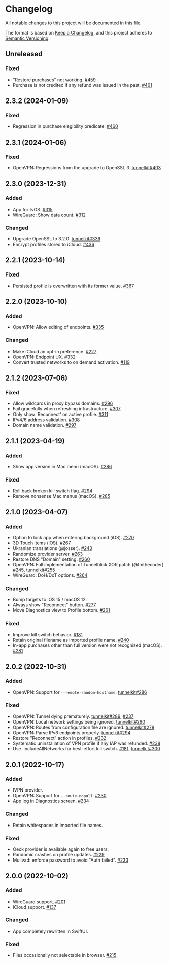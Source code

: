 # Changelog

All notable changes to this project will be documented in this file.

The format is based on [Keep a Changelog](https://keepachangelog.com/en/1.0.0/),
and this project adheres to [Semantic Versioning](https://semver.org/spec/v2.0.0.html).

## Unreleased

### Fixed

- "Restore purchases" not working. [#459](https://github.com/passepartoutvpn/passepartout-apple/issues/459)
- Purchase is not credited if any refund was issued in the past. [#461](https://github.com/passepartoutvpn/passepartout-apple/issues/461)

## 2.3.2 (2024-01-09)

### Fixed

- Regression in purchase elegibility predicate. [#460](https://github.com/passepartoutvpn/passepartout-apple/pull/460)

## 2.3.1 (2024-01-06)

### Fixed

- OpenVPN: Regressions from the upgrade to OpenSSL 3. [tunnelkit#403](https://github.com/passepartoutvpn/tunnelkit/issues/403)

## 2.3.0 (2023-12-31)

### Added

- App for tvOS. [#315](https://github.com/passepartoutvpn/passepartout-apple/issues/315)
- WireGuard: Show data count. [#312](https://github.com/passepartoutvpn/passepartout-apple/issues/312)

### Changed

- Upgrade OpenSSL to 3.2.0. [tunnelkit#336](https://github.com/passepartoutvpn/tunnelkit/issues/336)
- Encrypt profiles stored to iCloud. [#436](https://github.com/passepartoutvpn/passepartout-apple/pull/436)

## 2.2.1 (2023-10-14)

### Fixed

- Persisted profile is overwritten with its former value. [#367](https://github.com/passepartoutvpn/passepartout-apple/issues/367)

## 2.2.0 (2023-10-10)

### Added

- OpenVPN: Allow editing of endpoints. [#335](https://github.com/passepartoutvpn/passepartout-apple/pull/335)

### Changed

- Make iCloud an opt-in preference. [#227](https://github.com/passepartoutvpn/passepartout-apple/issues/227)
- OpenVPN: Endpoint UX. [#332](https://github.com/passepartoutvpn/passepartout-apple/pull/332)
- Convert trusted networks to on demand activation. [#119](https://github.com/passepartoutvpn/passepartout-apple/issues/119)

## 2.1.2 (2023-07-06)

### Fixed

- Allow wildcards in proxy bypass domains. [#296](https://github.com/passepartoutvpn/passepartout-apple/issues/296)
- Fail gracefully when refreshing infrastructure. [#307](https://github.com/passepartoutvpn/passepartout-apple/pull/307)
- Only show 'Reconnect' on active profile. [#311](https://github.com/passepartoutvpn/passepartout-apple/pull/311)
- IPv4/6 address validation. [#308](https://github.com/passepartoutvpn/passepartout-apple/pull/308)
- Domain name validation. [#297](https://github.com/passepartoutvpn/passepartout-apple/pull/297)

## 2.1.1 (2023-04-19)

### Added

- Show app version in Mac menu (macOS). [#286](https://github.com/passepartoutvpn/passepartout-apple/pull/286)

### Fixed

- Roll back broken kill switch flag. [#294](https://github.com/passepartoutvpn/passepartout-apple/pull/294)
- Remove nonsense Mac menus (macOS). [#285](https://github.com/passepartoutvpn/passepartout-apple/pull/285)

## 2.1.0 (2023-04-07)

### Added

- Option to lock app when entering background (iOS). [#270](https://github.com/passepartoutvpn/passepartout-apple/pull/270)
- 3D Touch items (iOS). [#267](https://github.com/passepartoutvpn/passepartout-apple/pull/267)
- Ukranian translations (@josser). [#243](https://github.com/passepartoutvpn/passepartout-apple/pull/243)
- Randomize provider server. [#263](https://github.com/passepartoutvpn/passepartout-apple/pull/263)
- Restore DNS "Domain" setting. [#260](https://github.com/passepartoutvpn/passepartout-apple/pull/260)
- OpenVPN: Full implementation of Tunnelblick XOR patch (@tmthecoder). [#245](https://github.com/passepartoutvpn/passepartout-apple/pull/245), [tunnelkit#255](https://github.com/passepartoutvpn/tunnelkit/pull/255)
- WireGuard: DoH/DoT options. [#264](https://github.com/passepartoutvpn/passepartout-apple/pull/264)

### Changed

- Bump targets to iOS 15 / macOS 12.
- Always show "Reconnect" button. [#277](https://github.com/passepartoutvpn/passepartout-apple/pull/277)
- Move Diagnostics view to Profile bottom. [#261](https://github.com/passepartoutvpn/passepartout-apple/pull/261)

### Fixed

- Improve kill switch behavior. [#181](https://github.com/passepartoutvpn/passepartout-apple/issues/181)
- Retain original filename as imported profile name. [#240](https://github.com/passepartoutvpn/passepartout-apple/pull/240)
- In-app purchases other than full version were not recognized (macOS). [#281](https://github.com/passepartoutvpn/passepartout-apple/pull/281)

## 2.0.2 (2022-10-31)

### Added

- OpenVPN: Support for `--remote-random-hostname`. [tunnelkit#286](https://github.com/passepartoutvpn/tunnelkit/pull/286)

### Fixed

- OpenVPN: Tunnel dying prematurely. [tunnelkit#289](https://github.com/passepartoutvpn/tunnelkit/issues/289), [#237](https://github.com/passepartoutvpn/passepartout-apple/issues/237)
- OpenVPN: Local network settings being ignored. [tunnelkit#290](https://github.com/passepartoutvpn/tunnelkit/issues/290)
- OpenVPN: Routes from configuration file are ignored. [tunnelkit#278](https://github.com/passepartoutvpn/tunnelkit/issues/278)
- OpenVPN: Parse IPv6 endpoints properly. [tunnelkit#294](https://github.com/passepartoutvpn/tunnelkit/issues/294)
- Restore "Reconnect" action in profiles. [#232](https://github.com/passepartoutvpn/passepartout-apple/pull/232)
- Systematic uninstallation of VPN profile if any IAP was refunded. [#238](https://github.com/passepartoutvpn/passepartout-apple/issues/238)
- Use .includeAllNetworks for best-effort kill switch. [#181](https://github.com/passepartoutvpn/passepartout-apple/issues/181), [tunnelkit#300](https://github.com/passepartoutvpn/tunnelkit/pull/300)

## 2.0.1 (2022-10-17)

### Added

- IVPN provider.
- OpenVPN: Support for `--route-nopull`. [#230](https://github.com/passepartoutvpn/passepartout-apple/pull/230)
- App log in Diagnostics screen. [#234](https://github.com/passepartoutvpn/passepartout-apple/pull/234)

### Changed

- Retain whitespaces in imported file names.

### Fixed

- Oeck provider is available again to free users.
- Randomic crashes on profile updates. [#229](https://github.com/passepartoutvpn/passepartout-apple/pull/229)
- Mullvad: enforce password to avoid "Auth failed". [#233](https://github.com/passepartoutvpn/passepartout-apple/pull/233)

## 2.0.0 (2022-10-02)

### Added

- WireGuard support. [#201](https://github.com/passepartoutvpn/passepartout-apple/issues/201)
- iCloud support. [#137](https://github.com/passepartoutvpn/passepartout-apple/issues/137)

### Changed

- App completely rewritten in SwiftUI.

### Fixed

- Files occasionally not selectable in browser. [#215](https://github.com/passepartoutvpn/passepartout-apple/issues/215)

